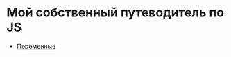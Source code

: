 # Мой собственный путеводитель по JS

- [Переменные](https://github.com/Aquariids/MyJS/blob/main/app/all/Programming/Basic%20js/1-Variables%20and%20use%20strict.js 'Переменные в JS')

